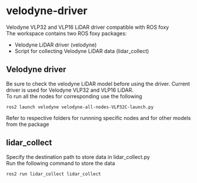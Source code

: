 # velodyne-driver
Velodyne VLP32 and VLP16 LiDAR driver compatible with ROS foxy  
The workspace contains two ROS foxy packages:
- Velodyne LiDAR driver (velodyne)
- Script for collecting Velodyne LiDAR data (lidar_collect)

## Velodyne driver

Be sure to check the velodyne LiDAR model before using the driver. Current driver is used for Velodyne VLP32 and VLP16 LiDAR.  
To run all the nodes for corresponding use the following

    ros2 launch velodyne velodyne-all-nodes-VLP32C-launch.py

Refer to respective folders for runnning specific nodes and for other models from the package

## lidar_collect

Specify the destination path to store data in lidar_collect.py  
Run the following command to store the data
    
    ros2 run lidar_collect lidar_collect

